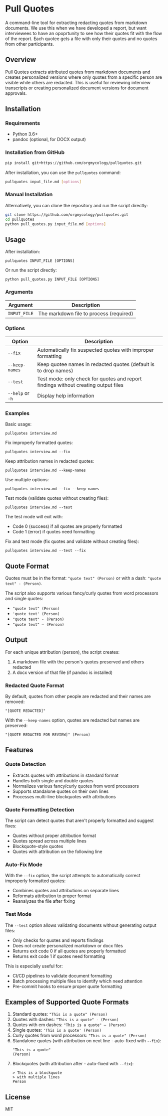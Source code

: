# Pull Quotes

A command-line tool for extracting redacting quotes from markdown documents. We use this when we have developed a report, but want interviewees to have an opoprtunity to see how their quotes fit with the flow of the report. Each quotee gets a file with only their quotes and no quotes from other participants. 

## Overview

Pull Quotes extracts attributed quotes from markdown documents and creates personalized versions where only quotes from a specific person are visible while others are redacted. This is useful for reviewing interview transcripts or creating personalized document versions for document approvals.

## Installation

### Requirements
- Python 3.6+
- pandoc (optional, for DOCX output)

### Installation from GitHub

```bash
pip install git+https://github.com/orgmycology/pullquotes.git
```

After installation, you can use the `pullquotes` command:

```bash
pullquotes input_file.md [options]
```

### Manual Installation

Alternatively, you can clone the repository and run the script directly:

```bash
git clone https://github.com/orgmycology/pullquotes.git
cd pullquotes
python pull_quotes.py input_file.md [options]
```

## Usage

After installation:
```
pullquotes INPUT_FILE [OPTIONS]
```

Or run the script directly:
```
python pull_quotes.py INPUT_FILE [OPTIONS]
```

### Arguments

| Argument | Description |
|----------|-------------|
| `INPUT_FILE` | The markdown file to process (required) |

### Options

| Option | Description |
|--------|-------------|
| `--fix` | Automatically fix suspected quotes with improper formatting |
| `--keep-names` | Keep quotee names in redacted quotes (default is to drop names) |
| `--test` | Test mode: only check for quotes and report findings without creating output files |
| `--help` or `-h` | Display help information |

### Examples

Basic usage:
```
pullquotes interview.md
```

Fix improperly formatted quotes:
```
pullquotes interview.md --fix
```

Keep attribution names in redacted quotes:
```
pullquotes interview.md --keep-names
```

Use multiple options:
```
pullquotes interview.md --fix --keep-names
```

Test mode (validate quotes without creating files):
```
pullquotes interview.md --test
```

The test mode will exit with:
- Code 0 (success) if all quotes are properly formatted
- Code 1 (error) if quotes need formatting

Fix and test mode (fix quotes and validate without creating files):
```
pullquotes interview.md --test --fix
```

## Quote Format

Quotes must be in the format: `"quote text" (Person)` or with a dash: `"quote text" - (Person)`.

The script also supports various fancy/curly quotes from word processors and single quotes:
- `"quote text" (Person)`
- `'quote text' (Person)`
- `"quote text" - (Person)`
- `"quote text" — (Person)`

## Output

For each unique attribution (person), the script creates:
1. A markdown file with the person's quotes preserved and others redacted
2. A docx version of that file (if pandoc is installed)

### Redacted Quote Format

By default, quotes from other people are redacted and their names are removed:
```
"[QUOTE REDACTED]"
```

With the `--keep-names` option, quotes are redacted but names are preserved:
```
"[QUOTE REDACTED FOR REVIEW]" (Person)
```

## Features

### Quote Detection

- Extracts quotes with attributions in standard format
- Handles both single and double quotes
- Normalizes various fancy/curly quotes from word processors
- Supports standalone quotes on their own lines
- Processes multi-line blockquotes with attributions

### Quote Formatting Detection

The script can detect quotes that aren't properly formatted and suggest fixes:
- Quotes without proper attribution format
- Quotes spread across multiple lines
- Blockquote-style quotes
- Quotes with attribution on the following line

### Auto-Fix Mode

With the `--fix` option, the script attempts to automatically correct improperly formatted quotes:
- Combines quotes and attributions on separate lines
- Reformats attribution to proper format
- Reanalyzes the file after fixing

### Test Mode

The `--test` option allows validating documents without generating output files:
- Only checks for quotes and reports findings
- Does not create personalized markdown or docx files
- Returns exit code 0 if all quotes are properly formatted
- Returns exit code 1 if quotes need formatting

This is especially useful for:
- CI/CD pipelines to validate document formatting
- Batch processing multiple files to identify which need attention
- Pre-commit hooks to ensure proper quote formatting

## Examples of Supported Quote Formats

1. Standard quotes: `"This is a quote" (Person)`
2. Quotes with dashes: `"This is a quote" - (Person)`
3. Quotes with em dashes: `"This is a quote" — (Person)`
4. Single quotes: `'This is a quote' (Person)`
5. Curly quotes from word processors: `"This is a quote" (Person)`
6. Standalone quotes (with attribution on next line - auto-fixed with `--fix`):
   ```
   "This is a quote"
   (Person)
   ```
7. Blockquotes (with attribution after - auto-fixed with `--fix`):
   ```
   > This is a blockquote
   > with multiple lines
   Person
   ```

## License

MIT

